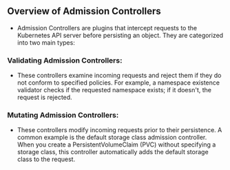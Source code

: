 ## Overview of Admission Controllers
* Admission Controllers are plugins that intercept requests to the Kubernetes API server before persisting an object. They are categorized into two main types:

### Validating Admission Controllers:
* These controllers examine incoming requests and reject them if they do not conform to specified policies. For example, a namespace existence validator checks if the requested namespace exists; if it doesn't, the request is rejected.

### Mutating Admission Controllers:
* These controllers modify incoming requests prior to their persistence. A common example is the default storage class admission controller. When you create a PersistentVolumeClaim (PVC) without specifying a storage class, this controller automatically adds the default storage class to the request.

